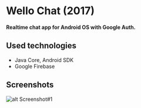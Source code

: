 # Wello Chat (2017)
**Realtime chat app for Android OS with Google Auth.**

## Used technologies
- Java Core, Android SDK
- Google Firebase

## Screenshots
![alt Screenshot#1](https://github.com/Perfomer/WelloChat-2017/blob/master/Screenshots/screenshot.jpg)
